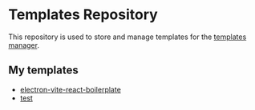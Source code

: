 # Templates Repository

This repository is used to store and manage templates for the [templates manager](https://github.com/Donovan-Ye/template-manager).

## My templates
<!-- tm-list-start -->

- [electron-vite-react-boilerplate](https://git@github.com/Donovan-Ye/electron-vite-react-boilerplate)
- [test]()

<!-- tm-list-end -->